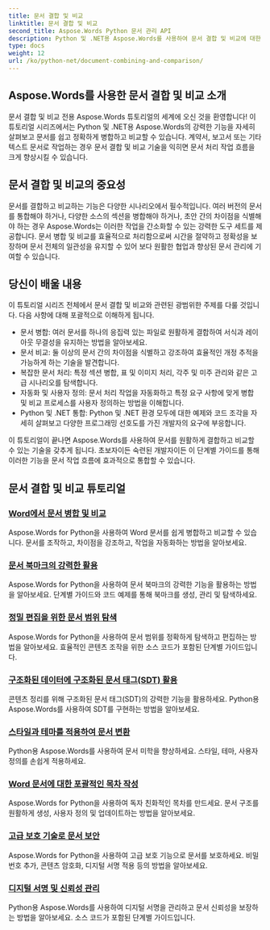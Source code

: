 ```yaml
---
title: 문서 결합 및 비교
linktitle: 문서 결합 및 비교
second_title: Aspose.Words Python 문서 관리 API
description: Python 및 .NET용 Aspose.Words를 사용하여 문서 결합 및 비교에 대한 포괄적인 튜토리얼을 찾아보세요. 문서를 원활하게 병합하고 비교하여 문서 처리 워크플로우를 향상시키는 방법을 알아보세요.
type: docs
weight: 12
url: /ko/python-net/document-combining-and-comparison/
---
```

## Aspose.Words를 사용한 문서 결합 및 비교 소개

문서 결합 및 비교 전용 Aspose.Words 튜토리얼의 세계에 오신 것을 환영합니다! 이 튜토리얼 시리즈에서는 Python 및 .NET용 Aspose.Words의 강력한 기능을 자세히 살펴보고 문서를 쉽고 정확하게 병합하고 비교할 수 있습니다. 계약서, 보고서 또는 기타 텍스트 문서로 작업하는 경우 문서 결합 및 비교 기술을 익히면 문서 처리 작업 흐름을 크게 향상시킬 수 있습니다.

## 문서 결합 및 비교의 중요성

문서를 결합하고 비교하는 기능은 다양한 시나리오에서 필수적입니다. 여러 버전의 문서를 통합해야 하거나, 다양한 소스의 섹션을 병합해야 하거나, 초안 간의 차이점을 식별해야 하는 경우 Aspose.Words는 이러한 작업을 간소화할 수 있는 강력한 도구 세트를 제공합니다. 문서 병합 및 비교를 효율적으로 처리함으로써 시간을 절약하고 정확성을 보장하며 문서 전체의 일관성을 유지할 수 있어 보다 원활한 협업과 향상된 문서 관리에 기여할 수 있습니다.

## 당신이 배울 내용

이 튜토리얼 시리즈 전체에서 문서 결합 및 비교와 관련된 광범위한 주제를 다룰 것입니다. 다음 사항에 대해 포괄적으로 이해하게 됩니다.

- 문서 병합: 여러 문서를 하나의 응집력 있는 파일로 원활하게 결합하여 서식과 레이아웃 무결성을 유지하는 방법을 알아보세요.
- 문서 비교: 둘 이상의 문서 간의 차이점을 식별하고 강조하여 효율적인 개정 추적을 가능하게 하는 기술을 발견합니다.
- 복잡한 문서 처리: 특정 섹션 병합, 표 및 이미지 처리, 각주 및 미주 관리와 같은 고급 시나리오를 탐색합니다.
- 자동화 및 사용자 정의: 문서 처리 작업을 자동화하고 특정 요구 사항에 맞게 병합 및 비교 프로세스를 사용자 정의하는 방법을 이해합니다.
- Python 및 .NET 통합: Python 및 .NET 환경 모두에 대한 예제와 코드 조각을 자세히 살펴보고 다양한 프로그래밍 선호도를 가진 개발자의 요구에 부응합니다.

이 튜토리얼이 끝나면 Aspose.Words를 사용하여 문서를 원활하게 결합하고 비교할 수 있는 기술을 갖추게 됩니다. 초보자이든 숙련된 개발자이든 이 단계별 가이드를 통해 이러한 기능을 문서 작업 흐름에 효과적으로 통합할 수 있습니다.

## 문서 결합 및 비교 튜토리얼
### [Word에서 문서 병합 및 비교](./merge-compare-documents/)
Aspose.Words for Python을 사용하여 Word 문서를 쉽게 병합하고 비교할 수 있습니다. 문서를 조작하고, 차이점을 강조하고, 작업을 자동화하는 방법을 알아보세요.
### [문서 북마크의 강력한 활용](./document-bookmarks/)
Aspose.Words for Python을 사용하여 문서 북마크의 강력한 기능을 활용하는 방법을 알아보세요. 단계별 가이드와 코드 예제를 통해 북마크를 생성, 관리 및 탐색하세요.
### [정밀 편집을 위한 문서 범위 탐색](./document-ranges/)
Aspose.Words for Python을 사용하여 문서 범위를 정확하게 탐색하고 편집하는 방법을 알아보세요. 효율적인 콘텐츠 조작을 위한 소스 코드가 포함된 단계별 가이드입니다.
### [구조화된 데이터에 구조화된 문서 태그(SDT) 활용](./document-sdts/)
콘텐츠 정리를 위해 구조화된 문서 태그(SDT)의 강력한 기능을 활용하세요. Python용 Aspose.Words를 사용하여 SDT를 구현하는 방법을 알아보세요.
### [스타일과 테마를 적용하여 문서 변환](./apply-styles-themes-documents/)
Python용 Aspose.Words를 사용하여 문서 미학을 향상하세요. 스타일, 테마, 사용자 정의를 손쉽게 적용하세요.
### [Word 문서에 대한 포괄적인 목차 작성](./generate-table-contents/)
Aspose.Words for Python을 사용하여 독자 친화적인 목차를 만드세요. 문서 구조를 원활하게 생성, 사용자 정의 및 업데이트하는 방법을 알아보세요.
### [고급 보호 기술로 문서 보안](./secure-documents-protection/)
Aspose.Words for Python을 사용하여 고급 보호 기능으로 문서를 보호하세요. 비밀번호 추가, 콘텐츠 암호화, 디지털 서명 적용 등의 방법을 알아보세요.
### [디지털 서명 및 신뢰성 관리](./manage-digital-signatures/)
Python용 Aspose.Words를 사용하여 디지털 서명을 관리하고 문서 신뢰성을 보장하는 방법을 알아보세요. 소스 코드가 포함된 단계별 가이드입니다.